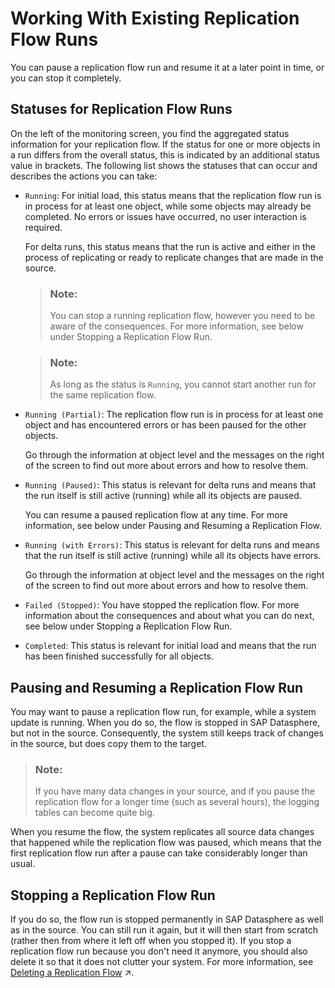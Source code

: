 <!-- loioda62e1ee746448e8bc043e1be4377cbe -->

# Working With Existing Replication Flow Runs

You can pause a replication flow run and resume it at a later point in time, or you can stop it completely.



<a name="loioda62e1ee746448e8bc043e1be4377cbe__section_awz_hrj_3yb"/>

## Statuses for Replication Flow Runs

On the left of the monitoring screen, you find the aggregated status information for your replication flow. If the status for one or more objects in a run differs from the overall status, this is indicated by an additional status value in brackets. The following list shows the statuses that can occur and describes the actions you can take:

-   `Running`: For initial load, this status means that the replication flow run is in process for at least one object, while some objects may already be completed. No errors or issues have occurred, no user interaction is required.

    For delta runs, this status means that the run is active and either in the process of replicating or ready to replicate changes that are made in the source.

    > ### Note:  
    > You can stop a running replication flow, however you need to be aware of the consequences. For more information, see below under Stopping a Replication Flow Run.

    > ### Note:  
    > As long as the status is `Running`, you cannot start another run for the same replication flow.

-   `Running (Partial)`: The replication flow run is in process for at least one object and has encountered errors or has been paused for the other objects.

    Go through the information at object level and the messages on the right of the screen to find out more about errors and how to resolve them.

-   `Running (Paused)`: This status is relevant for delta runs and means that the run itself is still active \(running\) while all its objects are paused.

    You can resume a paused replication flow at any time. For more information, see below under Pausing and Resuming a Replication Flow.

-   `Running (with Errors)`: This status is relevant for delta runs and means that the run itself is still active \(running\) while all its objects have errors.

    Go through the information at object level and the messages on the right of the screen to find out more about errors and how to resolve them.

-   `Failed (Stopped)`: You have stopped the replication flow. For more information about the consequences and about what you can do next, see below under Stopping a Replication Flow Run.

-   `Completed`: This status is relevant for initial load and means that the run has been finished successfully for all objects.




<a name="loioda62e1ee746448e8bc043e1be4377cbe__section_opk_mrj_3yb"/>

## Pausing and Resuming a Replication Flow Run

You may want to pause a replication flow run, for example, while a system update is running. When you do so, the flow is stopped in SAP Datasphere, but not in the source. Consequently, the system still keeps track of changes in the source, but does copy them to the target.

> ### Note:  
> If you have many data changes in your source, and if you pause the replication flow for a longer time \(such as several hours\), the logging tables can become quite big.

When you resume the flow, the system replicates all source data changes that happened while the replication flow was paused, which means that the first replication flow run after a pause can take considerably longer than usual.



<a name="loioda62e1ee746448e8bc043e1be4377cbe__section_v3v_prj_3yb"/>

## Stopping a Replication Flow Run

If you do so, the flow run is stopped permanently in SAP Datasphere as well as in the source. You can still run it again, but it will then start from scratch \(rather then from where it left off when you stopped it\). If you stop a replication flow run because you don't need it anymore, you should also delete it so that it does not clutter your system. For more information, see [Deleting a Replication Flow](https://help.sap.com/viewer/24f836070a704022a40c15442163e5cf/DEV_CURRENT/en-US/bdd81ec3fb144bdab7d3a7dc25947efe.html "You can delete a replication flow if you do not need it anymore and thus free up capacity.") :arrow_upper_right:.

